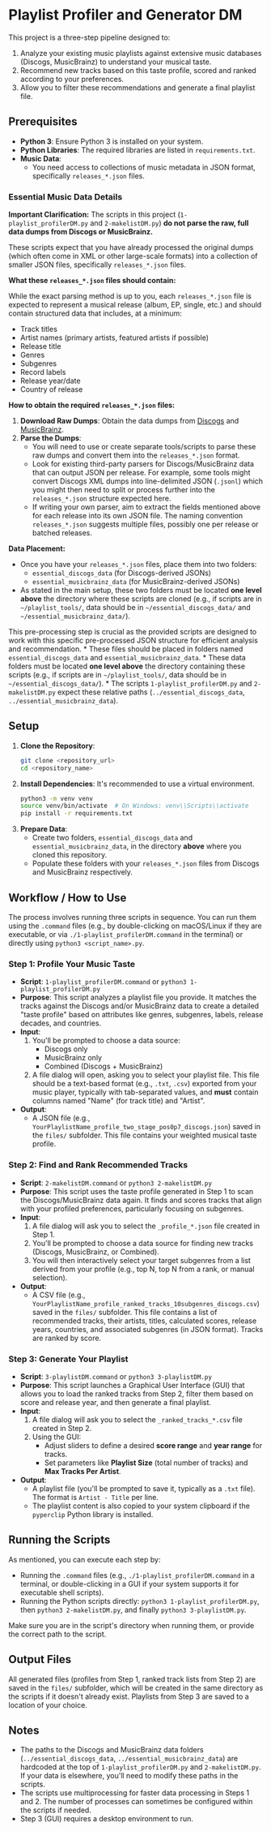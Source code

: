 # Playlist Profiler and Generator DM

This project is a three-step pipeline designed to:
1. Analyze your existing music playlists against extensive music databases (Discogs, MusicBrainz) to understand your musical taste.
2. Recommend new tracks based on this taste profile, scored and ranked according to your preferences.
3. Allow you to filter these recommendations and generate a final playlist file.

## Prerequisites

*   **Python 3**: Ensure Python 3 is installed on your system.
*   **Python Libraries**: The required libraries are listed in `requirements.txt`.
*   **Music Data**:
    *   You need access to collections of music metadata in JSON format, specifically `releases_*.json` files.

### Essential Music Data Details

**Important Clarification:** The scripts in this project (`1-playlist_profilerDM.py` and `2-makelistDM.py`) **do not parse the raw, full data dumps from Discogs or MusicBrainz.**

These scripts expect that you have already processed the original dumps (which often come in XML or other large-scale formats) into a collection of smaller JSON files, specifically `releases_*.json` files.

**What these `releases_*.json` files should contain:**

While the exact parsing method is up to you, each `releases_*.json` file is expected to represent a musical release (album, EP, single, etc.) and should contain structured data that includes, at a minimum:

*   Track titles
*   Artist names (primary artists, featured artists if possible)
*   Release title
*   Genres
*   Subgenres
*   Record labels
*   Release year/date
*   Country of release

**How to obtain the required `releases_*.json` files:**

1.  **Download Raw Dumps**: Obtain the data dumps from [Discogs](https://data.discogs.com/) and [MusicBrainz](https://musicbrainz.org/doc/MusicBrainz_Database/Download).
2.  **Parse the Dumps**:
    *   You will need to use or create separate tools/scripts to parse these raw dumps and convert them into the `releases_*.json` format.
    *   Look for existing third-party parsers for Discogs/MusicBrainz data that can output JSON per release. For example, some tools might convert Discogs XML dumps into line-delimited JSON (`.jsonl`) which you might then need to split or process further into the `releases_*.json` structure expected here.
    *   If writing your own parser, aim to extract the fields mentioned above for each release into its own JSON file. The naming convention `releases_*.json` suggests multiple files, possibly one per release or batched releases.

**Data Placement:**

*   Once you have your `releases_*.json` files, place them into two folders:
    *   `essential_discogs_data` (for Discogs-derived JSONs)
    *   `essential_musicbrainz_data` (for MusicBrainz-derived JSONs)
*   As stated in the main setup, these two folders must be located **one level above** the directory where these scripts are cloned (e.g., if scripts are in `~/playlist_tools/`, data should be in `~/essential_discogs_data/` and `~/essential_musicbrainz_data/`).

This pre-processing step is crucial as the provided scripts are designed to work with this specific pre-processed JSON structure for efficient analysis and recommendation.
    *   These files should be placed in folders named `essential_discogs_data` and `essential_musicbrainz_data`.
    *   These data folders must be located **one level above** the directory containing these scripts (e.g., if scripts are in `~/playlist_tools/`, data should be in `~/essential_discogs_data/`).
    *   The scripts `1-playlist_profilerDM.py` and `2-makelistDM.py` expect these relative paths (`../essential_discogs_data`, `../essential_musicbrainz_data`).

## Setup

1.  **Clone the Repository**:
    ```bash
    git clone <repository_url>
    cd <repository_name>
    ```
2.  **Install Dependencies**:
    It's recommended to use a virtual environment.
    ```bash
    python3 -m venv venv
    source venv/bin/activate  # On Windows: venv\\Scripts\\activate
    pip install -r requirements.txt
    ```
3.  **Prepare Data**:
    *   Create two folders, `essential_discogs_data` and `essential_musicbrainz_data`, in the directory **above** where you cloned this repository.
    *   Populate these folders with your `releases_*.json` files from Discogs and MusicBrainz respectively.

## Workflow / How to Use

The process involves running three scripts in sequence. You can run them using the `.command` files (e.g., by double-clicking on macOS/Linux if they are executable, or via `./1-playlist_profilerDM.command` in the terminal) or directly using `python3 <script_name>.py`.

### Step 1: Profile Your Music Taste

*   **Script**: `1-playlist_profilerDM.command` or `python3 1-playlist_profilerDM.py`
*   **Purpose**: This script analyzes a playlist file you provide. It matches the tracks against the Discogs and/or MusicBrainz data to create a detailed "taste profile" based on attributes like genres, subgenres, labels, release decades, and countries.
*   **Input**:
    1.  You'll be prompted to choose a data source:
        *   Discogs only
        *   MusicBrainz only
        *   Combined (Discogs + MusicBrainz)
    2.  A file dialog will open, asking you to select your playlist file. This file should be a text-based format (e.g., `.txt`, `.csv`) exported from your music player, typically with tab-separated values, and **must** contain columns named "Name" (for track title) and "Artist".
*   **Output**:
    *   A JSON file (e.g., `YourPlaylistName_profile_two_stage_pos0p7_discogs.json`) saved in the `files/` subfolder. This file contains your weighted musical taste profile.

### Step 2: Find and Rank Recommended Tracks

*   **Script**: `2-makelistDM.command` or `python3 2-makelistDM.py`
*   **Purpose**: This script uses the taste profile generated in Step 1 to scan the Discogs/MusicBrainz data again. It finds and scores tracks that align with your profiled preferences, particularly focusing on subgenres.
*   **Input**:
    1.  A file dialog will ask you to select the `_profile_*.json` file created in Step 1.
    2.  You'll be prompted to choose a data source for finding new tracks (Discogs, MusicBrainz, or Combined).
    3.  You will then interactively select your target subgenres from a list derived from your profile (e.g., top N, top N from a rank, or manual selection).
*   **Output**:
    *   A CSV file (e.g., `YourPlaylistName_profile_ranked_tracks_10subgenres_discogs.csv`) saved in the `files/` subfolder. This file contains a list of recommended tracks, their artists, titles, calculated scores, release years, countries, and associated subgenres (in JSON format). Tracks are ranked by score.

### Step 3: Generate Your Playlist

*   **Script**: `3-playlistDM.command` or `python3 3-playlistDM.py`
*   **Purpose**: This script launches a Graphical User Interface (GUI) that allows you to load the ranked tracks from Step 2, filter them based on score and release year, and then generate a final playlist.
*   **Input**:
    1.  A file dialog will ask you to select the `_ranked_tracks_*.csv` file created in Step 2.
    2.  Using the GUI:
        *   Adjust sliders to define a desired **score range** and **year range** for tracks.
        *   Set parameters like **Playlist Size** (total number of tracks) and **Max Tracks Per Artist**.
*   **Output**:
    *   A playlist file (you'll be prompted to save it, typically as a `.txt` file). The format is `Artist - Title` per line.
    *   The playlist content is also copied to your system clipboard if the `pyperclip` Python library is installed.

## Running the Scripts

As mentioned, you can execute each step by:
*   Running the `.command` files (e.g., `./1-playlist_profilerDM.command` in a terminal, or double-clicking in a GUI if your system supports it for executable shell scripts).
*   Running the Python scripts directly: `python3 1-playlist_profilerDM.py`, then `python3 2-makelistDM.py`, and finally `python3 3-playlistDM.py`.

Make sure you are in the script's directory when running them, or provide the correct path to the script.

## Output Files

All generated files (profiles from Step 1, ranked track lists from Step 2) are saved in the `files/` subfolder, which will be created in the same directory as the scripts if it doesn't already exist. Playlists from Step 3 are saved to a location of your choice.

## Notes

*   The paths to the Discogs and MusicBrainz data folders (`../essential_discogs_data`, `../essential_musicbrainz_data`) are hardcoded at the top of `1-playlist_profilerDM.py` and `2-makelistDM.py`. If your data is elsewhere, you'll need to modify these paths in the scripts.
*   The scripts use multiprocessing for faster data processing in Steps 1 and 2. The number of processes can sometimes be configured within the scripts if needed.
*   Step 3 (GUI) requires a desktop environment to run.
